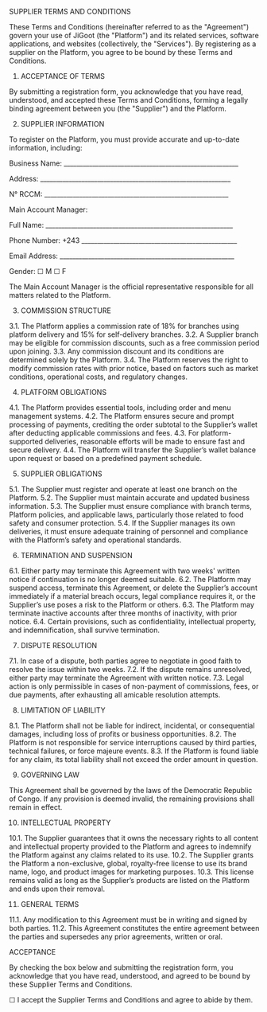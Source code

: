 SUPPLIER TERMS AND CONDITIONS

These Terms and Conditions (hereinafter referred to as the "Agreement") govern your use of JiGoot (the "Platform") and its related services, software applications, and websites (collectively, the "Services"). By registering as a supplier on the Platform, you agree to be bound by these Terms and Conditions.

1. ACCEPTANCE OF TERMS

By submitting a registration form, you acknowledge that you have read, understood, and accepted these Terms and Conditions, forming a legally binding agreement between you (the "Supplier") and the Platform.

2. SUPPLIER INFORMATION

To register on the Platform, you must provide accurate and up-to-date information, including:

Business Name: _______________________________________________________

Address: ____________________________________________________________

N° RCCM: __________________________________________________________

Main Account Manager:

Full Name: ___________________________________________________________

Phone Number: +243 _________________________________________________

Email Address: _______________________________________________________

Gender: ☐ M ☐ F

The Main Account Manager is the official representative responsible for all matters related to the Platform.

3. COMMISSION STRUCTURE

3.1. The Platform applies a commission rate of 18% for branches using platform delivery and 15% for self-delivery branches.
3.2. A Supplier branch may be eligible for commission discounts, such as a free commission period upon joining.
3.3. Any commission discount and its conditions are determined solely by the Platform.
3.4. The Platform reserves the right to modify commission rates with prior notice, based on factors such as market conditions, operational costs, and regulatory changes.

4. PLATFORM OBLIGATIONS

4.1. The Platform provides essential tools, including order and menu management systems.
4.2. The Platform ensures secure and prompt processing of payments, crediting the order subtotal to the Supplier’s wallet after deducting applicable commissions and fees.
4.3. For platform-supported deliveries, reasonable efforts will be made to ensure fast and secure delivery.
4.4. The Platform will transfer the Supplier’s wallet balance upon request or based on a predefined payment schedule.

5. SUPPLIER OBLIGATIONS

5.1. The Supplier must register and operate at least one branch on the Platform.
5.2. The Supplier must maintain accurate and updated business information.
5.3. The Supplier must ensure compliance with branch terms, Platform policies, and applicable laws, particularly those related to food safety and consumer protection.
5.4. If the Supplier manages its own deliveries, it must ensure adequate training of personnel and compliance with the Platform’s safety and operational standards.

6. TERMINATION AND SUSPENSION

6.1. Either party may terminate this Agreement with two weeks' written notice if continuation is no longer deemed suitable.
6.2. The Platform may suspend access, terminate this Agreement, or delete the Supplier’s account immediately if a material breach occurs, legal compliance requires it, or the Supplier’s use poses a risk to the Platform or others.
6.3. The Platform may terminate inactive accounts after three months of inactivity, with prior notice.
6.4. Certain provisions, such as confidentiality, intellectual property, and indemnification, shall survive termination.

7. DISPUTE RESOLUTION

7.1. In case of a dispute, both parties agree to negotiate in good faith to resolve the issue within two weeks.
7.2. If the dispute remains unresolved, either party may terminate the Agreement with written notice.
7.3. Legal action is only permissible in cases of non-payment of commissions, fees, or due payments, after exhausting all amicable resolution attempts.

8. LIMITATION OF LIABILITY

8.1. The Platform shall not be liable for indirect, incidental, or consequential damages, including loss of profits or business opportunities.
8.2. The Platform is not responsible for service interruptions caused by third parties, technical failures, or force majeure events.
8.3. If the Platform is found liable for any claim, its total liability shall not exceed the order amount in question.

9. GOVERNING LAW

This Agreement shall be governed by the laws of the Democratic Republic of Congo. If any provision is deemed invalid, the remaining provisions shall remain in effect.

10. INTELLECTUAL PROPERTY

10.1. The Supplier guarantees that it owns the necessary rights to all content and intellectual property provided to the Platform and agrees to indemnify the Platform against any claims related to its use.
10.2. The Supplier grants the Platform a non-exclusive, global, royalty-free license to use its brand name, logo, and product images for marketing purposes.
10.3. This license remains valid as long as the Supplier’s products are listed on the Platform and ends upon their removal.

11. GENERAL TERMS

11.1. Any modification to this Agreement must be in writing and signed by both parties.
11.2. This Agreement constitutes the entire agreement between the parties and supersedes any prior agreements, written or oral.

ACCEPTANCE

By checking the box below and submitting the registration form, you acknowledge that you have read, understood, and agreed to be bound by these Supplier Terms and Conditions.

☐ I accept the Supplier Terms and Conditions and agree to abide by them.

